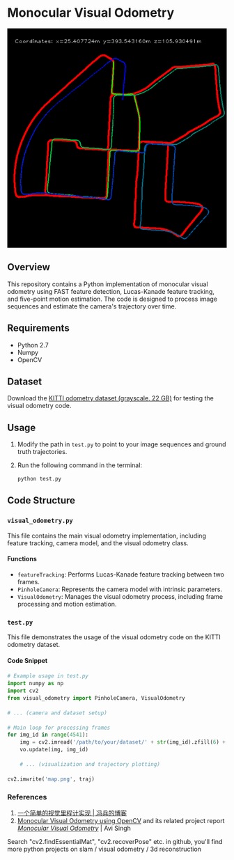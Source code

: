 # Monocular Visual Odometry

![map](map.png)

## Overview
This repository contains a Python implementation of monocular visual odometry using FAST feature detection, Lucas-Kanade feature tracking, and five-point motion estimation. The code is designed to process image sequences and estimate the camera's trajectory over time.

## Requirements
- Python 2.7
- Numpy
- OpenCV

## Dataset
Download the [KITTI odometry dataset (grayscale, 22 GB)](http://www.cvlibs.net/datasets/kitti/eval_odometry.php) for testing the visual odometry code.

## Usage
1. Modify the path in `test.py` to point to your image sequences and ground truth trajectories.
2. Run the following command in the terminal:

    ```bash
    python test.py
    ```

## Code Structure

### `visual_odometry.py`
This file contains the main visual odometry implementation, including feature tracking, camera model, and the visual odometry class.

#### Functions
- `featureTracking`: Performs Lucas-Kanade feature tracking between two frames.
- `PinholeCamera`: Represents the camera model with intrinsic parameters.
- `VisualOdometry`: Manages the visual odometry process, including frame processing and motion estimation.

### `test.py`
This file demonstrates the usage of the visual odometry code on the KITTI odometry dataset.

#### Code Snippet
```python
# Example usage in test.py
import numpy as np 
import cv2
from visual_odometry import PinholeCamera, VisualOdometry

# ... (camera and dataset setup)

# Main loop for processing frames
for img_id in range(4541):
    img = cv2.imread('/path/to/your/dataset/' + str(img_id).zfill(6) + '.png', 0)
    vo.update(img, img_id)

    # ... (visualization and trajectory plotting)

cv2.imwrite('map.png', traj)
```

### References
1. [一个简单的视觉里程计实现 | 冯兵的博客](http://fengbing.net/2015/07/26/%E4%B8%80%E4%B8%AA%E7%AE%80%E5%8D%95%E7%9A%84%E8%A7%86%E8%A7%89%E9%87%8C%E7%A8%8B%E8%AE%A1%E5%AE%9E%E7%8E%B01/ )<br>
2. [Monocular Visual Odometry using OpenCV](http://avisingh599.github.io/vision/monocular-vo/) and its related project report [_Monocular Visual Odometry_](http://avisingh599.github.io/assets/ugp2-report.pdf) | Avi Singh
 
Search "cv2.findEssentialMat", "cv2.recoverPose" etc. in github, you'll find more python projects on slam / visual odometry / 3d reconstruction
